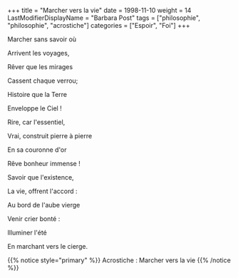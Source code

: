 +++
title = "Marcher vers la vie"
date = 1998-11-10
weight = 14
LastModifierDisplayName = "Barbara Post"
tags = ["philosophie", "philosophie", "acrostiche"]
categories = ["Espoir", "Foi"]
+++

Marcher sans savoir où

Arrivent les voyages,

Rêver que les mirages

Cassent chaque verrou;

Histoire que la Terre

Enveloppe le Ciel !

Rire, car l'essentiel,

Vrai, construit pierre à pierre

En sa couronne d'or

Rêve bonheur immense !

Savoir que l'existence,

La vie, offrent l'accord :

Au bord de l'aube vierge

Venir crier bonté :

Illuminer l'été

En marchant vers le cierge.

{{% notice style="primary" %}}
Acrostiche : Marcher vers la vie
{{% /notice %}}
